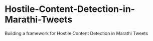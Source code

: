 # Hostile-Content-Detection-in-Marathi-Tweets
Building a framework for Hostile Content Detection in Marathi Tweets 
